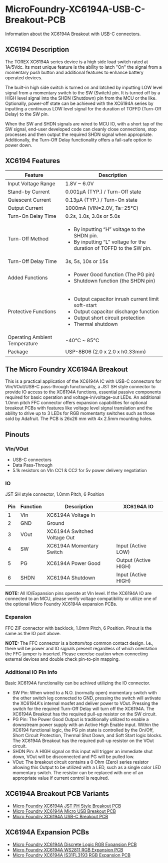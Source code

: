 # MicroFoundry-XC6194A-USB-C-Breakout-PCB
Information about the XC6194A Breakout with USB-C connectors.

## XC6194 Description
The TOREX XC6194A series device is a high side load switch rated at 1A/5Vdc. Its most unique feature is the ability to latch "On" the signal from a momentary push button and additional features to enhance battery operated devices.

The built-in high side switch is turned on and latched by inputting LOW level signal from a momentary switch to the SW (Switch) pin. It is turned off by a HIGH level signal into the SHDN (Shutdown) pin from the MCU or the like. Optionally, power-off state can be achieved with the XC6194A series by inputting a continuous LOW level signal for the duration of TOFFD (Turn-Off Delay) to the SW pin.

When the SW and SHDN signals are wired to MCU IO, with a short tap of the SW signal, end-user developed code can cleanly close connections, stop processes and then output the required SHDN signal when appropriate. Additionally, the Turn-Off Delay functionality offers a fail-safe option to power down.

## XC6194 Features

| Feature              | Description                     |
| -------------------- | ------------------------------- |
| Input Voltage Range  | 1.8V ~ 6.0V                     |
| Stand-by Current     | 0.001μA (TYP.) / Turn-Off state |
| Quiescent Current    | 0.13μA (TYP.) / Turn-On state   |
| Output Current       | 1000mA (VIN=2.0V, Ta=25℃)      |
| Turn-On Delay Time   | 0.2s, 1.0s, 3.0s or 5.0s        |
| Turn-Off Method      | <ul><li>By inputting “H” voltage to the SHDN pin.</li><li>By inputting “L” voltage for the duration of TOFFD to the SW pin.</li></ul>|
| Turn-Off Delay Time  | 3s, 5s, 10s or 15s |
| Added Functions      | <ul><li>Power Good function (The PG pin)</li><li>Shutdown function (the SHDN pin)</li></ul>|
| Protective Functions | <ul><li>Output capacitor inrush current limit soft-start</li><li>Output capacitor discharge function</li><li>Output short circuit protection</li><li>Thermal shutdown</li></ul>|
| Operating Ambient Temperature | -40℃ ~ 85℃ | 
| Package | USP-8B06 (2.0 x 2.0 x h0.33mm) |

## The Micro Foundry XC6194A Breakout
This is a practical application of the XC6194A IC with USB-C connectors for VIn/VOut/USB-C pass-through functionality, a JST SH style connector to provide IO access to the XC6194A functions, essential passive components required for basic operation and voltage-in/voltage-out LEDs. An additional 1.0mm pitch FFC connector offers expansion capabilities for optional breakout PCBs with features like voltage level signal translation and the ability to drive up to 3 LEDs for RGB momentarty switches such as those sold by Adafruit. The PCB is 26x26 mm with 4x 2.5mm mounting holes.

## Pinouts
### VIn/VOut
- USB-C connectors
- Data Pass-Through
- 5.1k resistors on VIn CC1 & CC2 for 5v power delivery negotiation
### IO
JST SH style connector, 1.0mm Pitch, 6 Position

| Pin | Function | Description | XC6194A IO |
| --- | -------- | ----------- | ---------- |
| 1 | VIn | XC6194A Voltage In | |
| 2 | GND | Ground | |
| 3 | VOut | XC6194A Switched Voltage Out | |
| 4 | SW | XC6194A Momentary Switch | Input (Active LOW) |
| 5 | PG | XC6194A Power Good | Output (Active HIGH) |
| 6 | SHDN | XC6194A Shutdown | Input (Active HIGH) |

**NOTE:** All IO/Expansion pins operate at VIn level. If the XC6194A IO are connected to an MCU, please verify voltage compatibility or utilize one of the optional Micro Foundry XC6194A expansion PCBs.

### Expansion
FFC ZIF connector with backlock, 1.0mm Pitch, 6 Position. Pinout is the same as the IO port above.

**NOTE:** The FFC connector is a bottom/top common contact design. I.e., there will be power and IO signals present regardless of which orientation the FFC jumper is inserted. Please exercise caution when connecting external devices and double check pin-to-pin mapping.

### Additional IO Pin Info
Basic XC6194A functionality can be achived utilizing the IO connector.
- SW Pin: When wired to a N.O. (normally open) momentary switch with the other switch leg connected to GND, pressing the switch will avtivate the XC6194A's internal mosfet and deliver power to VOut. Pressing the switch for the required Turn-Off Delay will turn off the XC6194A. The XC6194A Breakout has the required pull-up resistor on the SW circuit. 
- PG Pin: The Power Good Output is traditionally utilized to enable a downstream power supply with an Active High Enable input. Within the XC6194 functional logic, the PG pin state is controlled by the On/Off, Short Circuit Protection, Thermal Shut Down, and Soft Start logic blocks. The XC6194A Breakout has the required pull-up resistor on the VOut circuit.
- SHDN Pin: A HIGH signal on this input will trigger an immediate shut down, VOut will be disconnected and PG will be pulled low.
- VOut: The breakout circuit contains a 0 Ohm (Zero) series resistor allowing this Output to be utilized with a LED, such as a single color LED momentary switch. The resistor can be replaced with one of an appropriate value if current control is required.

## XC6194A Breakout PCB Variants
- [Micro Foundry XC6194A JST PH Style Breakout PCB](https://github.com/microfoundry/MicroFoundry-XC6194A-PH-Breakout-PCB)
- [Micro Foundry XC6194A Micro USB Breakout PCB](https://github.com/microfoundry/MicroFoundry-XC6194A-Micro-USB-Breakout-PCB)
- [Micro Foundry XC6194A USB-C Breakout PCB](https://github.com/microfoundry/MicroFoundry-XC6194A-USB-C-Breakout-PCB)

## XC6194A Expansion PCBs
- [Micro Foundry XC6194A Discrete Logic RGB Expansion PCB](https://github.com/microfoundry/MicroFoundry-XC6194A-Discrete-Expansion-PCB)
- [Micro Foundry XC6194A WS2811 RGB Expansion PCB](https://github.com/microfoundry/MicroFoundry-XC6194A-WS2811-Expansion-PCB)
- [Micro Foundry XC6194A IS31FL3193 RGB Expansion PCB](https://github.com/microfoundry/MicroFoundry-XC6194A-IS31FL3193-Expansion-PCB)
